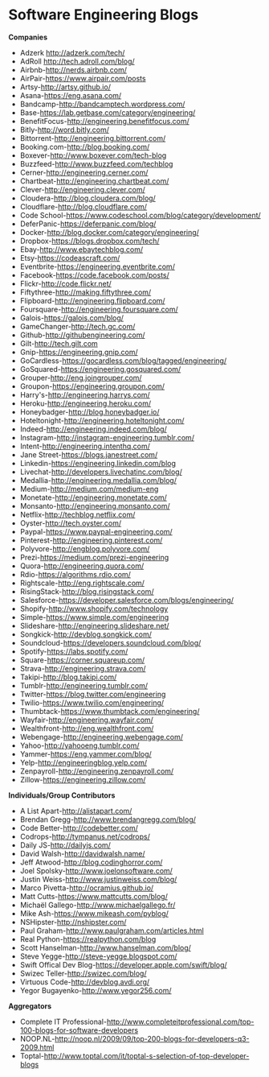 # Software Engineering Blogs
**Companies**
* Adzerk http://adzerk.com/tech/
* AdRoll http://tech.adroll.com/blog/
* Airbnb-http://nerds.airbnb.com/
* AirPair-https://www.airpair.com/posts
* Artsy-http://artsy.github.io/
* Asana-https://eng.asana.com/
* Bandcamp-http://bandcamptech.wordpress.com/
* Base-https://lab.getbase.com/category/engineering/
* BenefitFocus-http://engineering.benefitfocus.com/
* Bitly-http://word.bitly.com/
* Bittorrent-http://engineering.bittorrent.com/
* Booking.com-http://blog.booking.com/
* Boxever-http://www.boxever.com/tech-blog
* Buzzfeed-http://www.buzzfeed.com/techblog
* Cerner-http://engineering.cerner.com/
* Chartbeat-http://engineering.chartbeat.com/
* Clever-http://engineering.clever.com/
* Cloudera-http://blog.cloudera.com/blog/
* Cloudflare-http://blog.cloudflare.com/
* Code School-https://www.codeschool.com/blog/category/development/
* DeferPanic-https://deferpanic.com/blog/
* Docker-http://blog.docker.com/category/engineering/
* Dropbox-https://blogs.dropbox.com/tech/
* Ebay-http://www.ebaytechblog.com/
* Etsy-https://codeascraft.com/
* Eventbrite-https://engineering.eventbrite.com/
* Facebook-https://code.facebook.com/posts/
* Flickr-http://code.flickr.net/
* Fiftythree-http://making.fiftythree.com/
* Flipboard-http://engineering.flipboard.com/
* Foursquare-http://engineering.foursquare.com/
* Galois-https://galois.com/blog/
* GameChanger-http://tech.gc.com/
* Github-http://githubengineering.com/
* Gilt-http://tech.gilt.com
* Gnip-https://engineering.gnip.com/
* GoCardless-https://gocardless.com/blog/tagged/engineering/
* GoSquared-https://engineering.gosquared.com/
* Grouper-http://eng.joingrouper.com/
* Groupon-https://engineering.groupon.com/
* Harry's-http://engineering.harrys.com/
* Heroku-http://engineering.heroku.com/
* Honeybadger-http://blog.honeybadger.io/
* Hoteltonight-http://engineering.hoteltonight.com/
* Indeed-http://engineering.indeed.com/blog/
* Instagram-http://instagram-engineering.tumblr.com/
* Intent-http://engineering.intenthq.com/
* Jane Street-https://blogs.janestreet.com/
* Linkedin-https://engineering.linkedin.com/blog
* Livechat-http://developers.livechatinc.com/blog/
* Medallia-http://engineering.medallia.com/blog/
* Medium-http://medium.com/medium-eng
* Monetate-http://engineering.monetate.com/
* Monsanto-http://engineering.monsanto.com/
* Netflix-http://techblog.netflix.com/
* Oyster-http://tech.oyster.com/
* Paypal-https://www.paypal-engineering.com/
* Pinterest-http://engineering.pinterest.com/
* Polyvore-http://engblog.polyvore.com/
* Prezi-https://medium.com/prezi-engineering
* Quora-http://engineering.quora.com/
* Rdio-https://algorithms.rdio.com/
* Rightscale-http://eng.rightscale.com/
* RisingStack-http://blog.risingstack.com/
* Salesforce-https://developer.salesforce.com/blogs/engineering/
* Shopify-http://www.shopify.com/technology
* Simple-https://www.simple.com/engineering
* Slideshare-http://engineering.slideshare.net/
* Songkick-http://devblog.songkick.com/
* Soundcloud-https://developers.soundcloud.com/blog/
* Spotify-https://labs.spotify.com/
* Square-https://corner.squareup.com/
* Strava-http://engineering.strava.com/
* Takipi-http://blog.takipi.com/
* Tumblr-http://engineering.tumblr.com/
* Twitter-https://blog.twitter.com/engineering
* Twilio-https://www.twilio.com/engineering/
* Thumbtack-https://www.thumbtack.com/engineering/
* Wayfair-http://engineering.wayfair.com/
* Wealthfront-http://eng.wealthfront.com/
* Webengage-http://engineering.webengage.com/
* Yahoo-http://yahooeng.tumblr.com/
* Yammer-https://eng.yammer.com/blog/
* Yelp-http://engineeringblog.yelp.com/
* Zenpayroll-http://engineering.zenpayroll.com/
* Zillow-https://engineering.zillow.com/

**Individuals/Group Contributors**
* A List Apart-http://alistapart.com/
* Brendan Gregg-http://www.brendangregg.com/blog/
* Code Better-http://codebetter.com/
* Codrops-http://tympanus.net/codrops/
* Daily JS-http://dailyjs.com/
* David Walsh-http://davidwalsh.name/
* Jeff Atwood-http://blog.codinghorror.com/
* Joel Spolsky-http://www.joelonsoftware.com/
* Justin Weiss-http://www.justinweiss.com/blog/
* Marco Pivetta-http://ocramius.github.io/
* Matt Cutts-https://www.mattcutts.com/blog/
* Michaël Gallego-http://www.michaelgallego.fr/
* Mike Ash-https://www.mikeash.com/pyblog/
* NSHipster-http://nshipster.com/
* Paul Graham-http://www.paulgraham.com/articles.html
* Real Python-https://realpython.com/blog
* Scott Hanselman-http://www.hanselman.com/blog/
* Steve Yegge-http://steve-yegge.blogspot.com/
* Swift Offical Dev Blog-https://developer.apple.com/swift/blog/
* Swizec Teller-http://swizec.com/blog/
* Virtuous Code-http://devblog.avdi.org/
* Yegor Bugayenko-http://www.yegor256.com/

**Aggregators**
* Complete IT Professional-http://www.completeitprofessional.com/top-100-blogs-for-software-developers
* NOOP.NL-http://noop.nl/2009/09/top-200-blogs-for-developers-q3-2009.html
* Toptal-http://www.toptal.com/it/toptal-s-selection-of-top-developer-blogs
